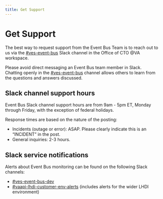 ```yaml
---
title: Get Support
---
```


# Get Support

The best way to request support from the Event Bus Team is to reach out to us via the [#ves-event-bus](https://dsva.slack.com/archives/C042ZQ7JUAX) Slack channel in the Office of CTO @VA workspace.

Please avoid direct messaging an Event Bus team member in Slack. Chatting openly in the [#ves-event-bus](https://dsva.slack.com/archives/C042ZQ7JUAX) channel allows others to learn from the questions and answers discussed.

## Slack channel support hours 
Event Bus Slack channel support hours are from 9am - 5pm ET, Monday through Friday, with the exception of federal holidays.

Response times are based on the nature of the posting:

* Incidents (outage or error): ASAP. Please clearly indicate this is an “INCIDENT” in the post.
* General inquiries: 2-3 hours.

## Slack service notifications
Alerts about Event Bus monitoring can be found on the following Slack channels:

* [#ves-event-bus-dev](https://dsva.slack.com/archives/C04PART9C05)
* [#vaapi-lhdi-customer-env-alerts](https://lighthouseva.slack.com/archives/C05RZUP7H6D) (includes alerts for the wider LHDI environment)
